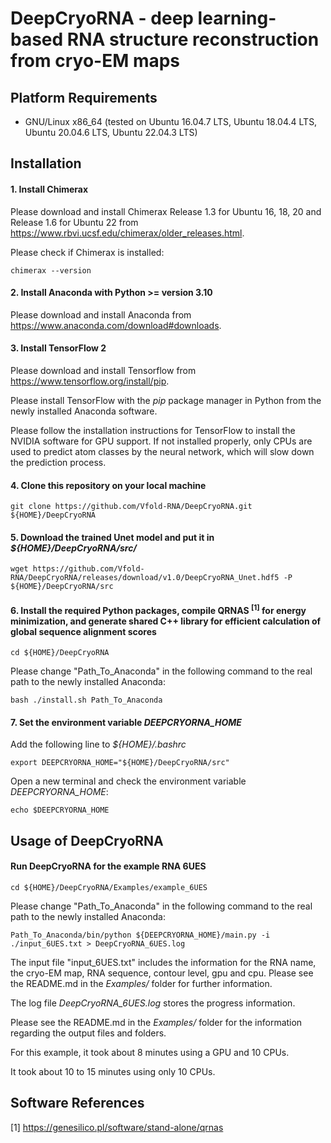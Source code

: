 # DeepCryoRNA - deep learning-based RNA structure reconstruction from cryo-EM maps


## Platform Requirements
* GNU/Linux x86_64 (tested on Ubuntu 16.04.7 LTS, Ubuntu 18.04.4 LTS, Ubuntu 20.04.6 LTS, Ubuntu 22.04.3 LTS) 


## Installation

#### 1. Install Chimerax
Please download and install Chimerax Release 1.3 for Ubuntu 16, 18, 20 and Release 1.6 for Ubuntu 22 from https://www.rbvi.ucsf.edu/chimerax/older_releases.html.

Please check if Chimerax is installed:
```
chimerax --version
```

#### 2. Install Anaconda with Python >= version 3.10
Please download and install Anaconda from https://www.anaconda.com/download#downloads.

#### 3. Install TensorFlow 2
Please download and install Tensorflow from https://www.tensorflow.org/install/pip.

Please install TensorFlow with the *pip* package manager in Python from the newly installed Anaconda software.

Please follow the installation instructions for TensorFlow to install the NVIDIA software for GPU support. If not installed properly, only CPUs are used to predict atom classes by the neural network, which will slow down the prediction process. 

#### 4. Clone this repository on your local machine
```
git clone https://github.com/Vfold-RNA/DeepCryoRNA.git ${HOME}/DeepCryoRNA
```

#### 5. Download the trained Unet model and put it in *${HOME}/DeepCryoRNA/src/*
```
wget https://github.com/Vfold-RNA/DeepCryoRNA/releases/download/v1.0/DeepCryoRNA_Unet.hdf5 -P ${HOME}/DeepCryoRNA/src
```

#### 6. Install the required Python packages, compile QRNAS <sup>[1]</sup> for energy minimization, and generate shared C++ library for efficient calculation of global sequence alignment scores
```
cd ${HOME}/DeepCryoRNA
```
Please change "Path_To_Anaconda" in the following command to the real path to the newly installed Anaconda:
```
bash ./install.sh Path_To_Anaconda
```

#### 7. Set the environment variable *DEEPCRYORNA_HOME*
Add the following line to *${HOME}/.bashrc*
```
export DEEPCRYORNA_HOME="${HOME}/DeepCryoRNA/src"
```

Open a new terminal and check the environment variable *DEEPCRYORNA_HOME*:
```
echo $DEEPCRYORNA_HOME
```

## Usage of DeepCryoRNA

#### Run DeepCryoRNA for the example RNA 6UES
```
cd ${HOME}/DeepCryoRNA/Examples/example_6UES
```
Please change "Path_To_Anaconda" in the following command to the real path to the newly installed Anaconda:
```
Path_To_Anaconda/bin/python ${DEEPCRYORNA_HOME}/main.py -i ./input_6UES.txt > DeepCryoRNA_6UES.log
```
The input file "input_6UES.txt" includes the information for the RNA name, the cryo-EM map, RNA sequence, contour level, gpu and cpu. Please see the README.md in the *Examples/* folder for further information.

The log file *DeepCryoRNA_6UES.log* stores the progress information.

Please see the README.md in the *Examples/* folder for the information regarding the output files and folders.

For this example, it took about 8 minutes using a GPU and 10 CPUs.

It took about 10 to 15 minutes using only 10 CPUs.


## Software References

[1] https://genesilico.pl/software/stand-alone/qrnas
